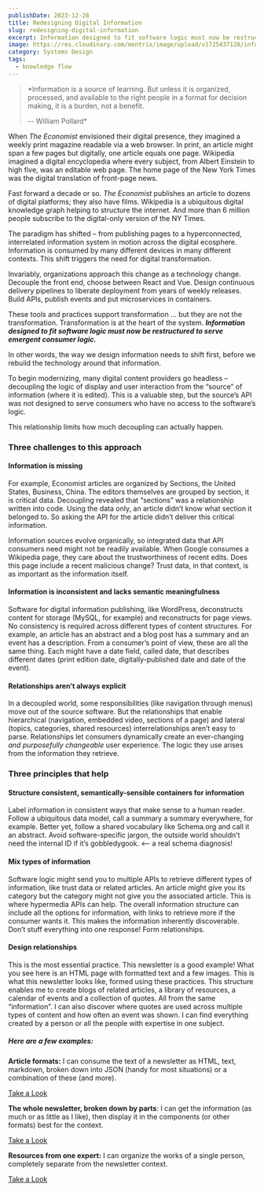```yaml
---
publishDate: 2023-12-28
title: Redesigning Digital Information
slug: redesigning-digital-information
excerpt: Information designed to fit software logic must now be restructured to serve emergent consumer logic.
image: https://res.cloudinary.com/mentrix/image/upload/v1725437128/information_kmp4yr.jpg
category: Systems Design
tags:
  - knowledge flow
---
```

> *Information is a source of learning. But unless it is organized, processed, and available to the right people in a format for decision making, it is a burden, not a benefit.
> 
> -- William Pollard*

When *The Economist* envisioned their digital presence, they imagined a weekly print magazine readable via a web browser. In print, an article might span a few pages but digitally, one article equals one page. Wikipedia imagined a digital encyclopedia where every subject, from Albert Einstein to high five, was an editable web page. The home page of the New York Times was the digital translation of front-page news.

Fast forward a decade or so. *The Economist* publishes an article to dozens of digital platforms; they also have films. Wikipedia is a ubiquitous digital knowledge graph helping to structure the internet. And more than 6 million people subscribe to the digital-only version of the NY Times.

The paradigm has shifted – from publishing pages to a hyperconnected, interrelated information system in motion across the digital ecosphere. Information is consumed by many different devices in many different contexts. This shift triggers the need for digital transformation.

Invariably, organizations approach this change as a technology change. Decouple the front end, choose between React and Vue. Design continuous delivery pipelines to liberate deployment from years of weekly releases. Build APIs, publish events and put microservices in containers.

These tools and practices support transformation … but they are not the transformation. Transformation is at the heart of the system. ***Information designed to fit software logic must now be restructured to serve emergent consumer logic.***

In other words, the way we design information needs to shift first, before we rebuild the technology around that information.

To begin modernizing, many digital content providers go headless – decoupling the logic of display and user interaction from the “source” of information (where it is edited). This is a valuable step, but the source’s API was not designed to serve consumers who have no access to the software’s logic.

This relationship limits how much decoupling can actually happen.

### Three challenges to this approach

#### Information is missing

For example, Economist articles are organized by Sections, the United States, Business, China. The editors themselves are grouped by section, it is critical data. Decoupling revealed that “sections” was a relationship written into code. Using the data only, an article didn’t know what section it belonged to. So asking the API for the article didn’t deliver this critical information.

Information sources evolve organically, so integrated data that API consumers need might not be readily available. When Google consumes a Wikipedia page, they care about the trustworthiness of recent edits. Does this page include a recent malicious change? Trust data, in that context, is as important as the information itself.

#### Information is inconsistent and lacks semantic meaningfulness

Software for digital information publishing, like WordPress, deconstructs content for storage (MySQL, for example) and reconstructs for page views. No consistency is required across different types of content structures. For example, an article has an abstract and a blog post has a summary and an event has a description. From a consumer’s point of view, these are all the same thing. Each might have a date field, called date, that describes different dates (print edition date, digitally-published date and date of the event).

#### Relationships aren’t always explicit

In a decoupled world, some responsibilities (like navigation through menus) move out of the source software. But the relationships that enable hierarchical (navigation, embedded video, sections of a page) and lateral (topics, categories, shared resources) interrelationships aren’t easy to parse. Relationships let consumers dynamically create an ever-changing *and purposefully changeable* user experience. The logic they use arises from the information they retrieve.

### Three principles that help

#### Structure consistent, semantically-sensible containers for information

Label information in consistent ways that make sense to a human reader. Follow a ubiquitous data model, call a summary a summary everywhere, for example. Better yet, follow a shared vocabulary like Schema.org and call it an abstract. Avoid software-specific jargon, the outside world shouldn’t need the internal ID if it’s gobbledygook. <– a real schema diagnosis!

#### Mix types of information

Software logic might send you to multiple APIs to retrieve different types of information, like trust data or related articles. An article might give you its category but the category might not give you the associated article. This is where hypermedia APIs can help. The overall information structure can include all the options for information, with links to retrieve more if the consumer wants it. This makes the information inherently discoverable. Don’t stuff everything into one response! Form relationships.

#### Design relationships

This is the most essential practice. This newsletter is a good example! What you see here is an HTML page with formatted text and a few images. This is what this newsletter looks like, formed using these practices. This structure enables me to create blogs of related articles, a library of resources, a calendar of events and a collection of quotes. All from the same “information”. I can also discover where quotes are used across multiple types of content and how often an event was shown. I can find everything created by a person or all the people with expertise in one subject.

##### **Here are a few examples**:

**Article formats:** I can consume the text of a newsletter as HTML, text, markdown, broken down into JSON (handy for most situations) or a combination of these (and more).

[Take a Look](https://gist.github.com/dianamontalion/175fef20efd49ee31421a55355234856)

**The whole newsletter, broken down by parts**: I can get the information (as much or as little as I like), then display it in the components (or other formats) best for the context.

[Take a Look](https://gist.github.com/dianamontalion/45edb70d535a72e2d57c5599d8277e3e)

**Resources from one expert:** I can organize the works of a single person, completely separate from the newsletter context.

[Take a Look](https://gist.github.com/dianamontalion/407257dd553b7fac97eefb3f8f98afed)


